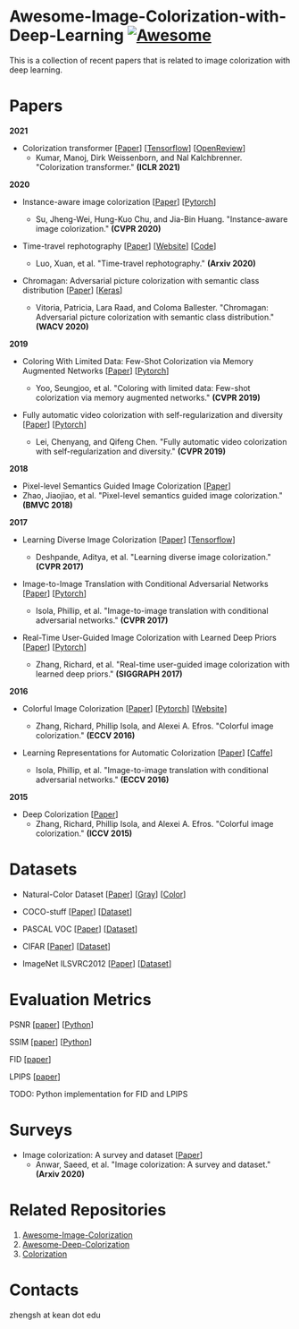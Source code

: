 # Awesome-Image-Colorization-with-Deep-Learning [![Awesome](https://awesome.re/badge.svg)](https://awesome.re)
This is a collection of recent papers that is related to image colorization with deep learning. 

# Papers

**2021**

* Colorization transformer
[[Paper](https://arxiv.org/abs/2102.04432)]
[[Tensorflow](https://github.com/google-research/google-research)]
[[OpenReview](https://openreview.net/forum?id=5NA1PinlGFu)]
  * Kumar, Manoj, Dirk Weissenborn, and Nal Kalchbrenner. "Colorization transformer." **(ICLR 2021)**

**2020**
* Instance-aware image colorization
[[Paper](https://openaccess.thecvf.com/content_CVPR_2020/html/Su_Instance-Aware_Image_Colorization_CVPR_2020_paper.html)]
[[Pytorch](https://github.com/ericsujw/InstColorization)]
  * Su, Jheng-Wei, Hung-Kuo Chu, and Jia-Bin Huang. "Instance-aware image colorization." **(CVPR 2020)**

* Time-travel rephotography
[[Paper](https://arxiv.org/abs/2012.12261)]
[[Website](https://time-travel-rephotography.github.io/)]
[[Code](https://github.com/Time-Travel-Rephotography/Time-Travel-Rephotography.github.io#time-travel-rephotographygithubio)]
  * Luo, Xuan, et al. "Time-travel rephotography." **(Arxiv 2020)**

* Chromagan: Adversarial picture colorization with semantic class distribution
[[Paper](https://openaccess.thecvf.com/content_WACV_2020/html/Vitoria_ChromaGAN_Adversarial_Picture_Colorization_with_Semantic_Class_Distribution_WACV_2020_paper.html)]
[[Keras](https://github.com/pvitoria/ChromaGAN)]
  * Vitoria, Patricia, Lara Raad, and Coloma Ballester. "Chromagan: Adversarial picture colorization with semantic class distribution." **(WACV 2020)**

**2019**
* Coloring With Limited Data: Few-Shot Colorization via Memory Augmented Networks
[[Paper](https://openaccess.thecvf.com/content_CVPR_2019/papers/Yoo_Coloring_With_Limited_Data_Few-Shot_Colorization_via_Memory_Augmented_Networks_CVPR_2019_paper.pdf)]
[[Pytorch](https://github.com/dongheehand/MemoPainter-PyTorch)]
  * Yoo, Seungjoo, et al. "Coloring with limited data: Few-shot colorization via memory augmented networks." **(CVPR 2019)**

* Fully automatic video colorization with self-regularization and diversity
[[Paper](https://openaccess.thecvf.com/content_CVPR_2019/papers/Lei_Fully_Automatic_Video_Colorization_With_Self-Regularization_and_Diversity_CVPR_2019_paper.pdf)]
[[Pytorch](https://github.com/ChenyangLEI/automatic-video-colorization)]
  * Lei, Chenyang, and Qifeng Chen. "Fully automatic video colorization with self-regularization and diversity." **(CVPR 2019)**

**2018**
* Pixel-level Semantics Guided Image Colorization
[[Paper](https://arxiv.org/pdf/1808.01597v1.pdf)]
 * Zhao, Jiaojiao, et al. "Pixel-level semantics guided image colorization." **(BMVC 2018)**

**2017**
* Learning Diverse Image Colorization
[[Paper](https://openaccess.thecvf.com/content_cvpr_2017/html/Deshpande_Learning_Diverse_Image_CVPR_2017_paper.html)]
[[Tensorflow](https://github.com/aditya12agd5/divcolor)]
  * Deshpande, Aditya, et al. "Learning diverse image colorization." **(CVPR 2017)**

* Image-to-Image Translation with Conditional Adversarial Networks
[[Paper](https://openaccess.thecvf.com/content_cvpr_2017/html/Isola_Image-To-Image_Translation_With_CVPR_2017_paper.html)]
[[Pytorch](https://github.com/junyanz/pytorch-CycleGAN-and-pix2pix)]
  * Isola, Phillip, et al. "Image-to-image translation with conditional adversarial networks." **(CVPR 2017)**

* Real-Time User-Guided Image Colorization with Learned Deep Priors
[[Paper](https://arxiv.org/abs/1705.02999)]
[[Pytorch](https://github.com/junyanz/interactive-deep-colorization)]
  * Zhang, Richard, et al. "Real-time user-guided image colorization with learned deep priors." **(SIGGRAPH 2017)**


**2016**
* Colorful Image Colorization
[[Paper](https://link.springer.com/chapter/10.1007/978-3-319-46487-9_40)]
[[Pytorch](https://github.com/richzhang/colorization)]
[[Website](http://richzhang.github.io/colorization/)]
  * Zhang, Richard, Phillip Isola, and Alexei A. Efros. "Colorful image colorization." **(ECCV 2016)**

* Learning Representations for Automatic Colorization
[[Paper](https://arxiv.org/abs/1603.06668)]
[[Caffe](https://github.com/gustavla/autocolorize)]
  * Isola, Phillip, et al. "Image-to-image translation with conditional adversarial networks." **(ECCV 2016)**


**2015**
* Deep Colorization
[[Paper](https://openaccess.thecvf.com/content_iccv_2015/html/Cheng_Deep_Colorization_ICCV_2015_paper.html)]
  * Zhang, Richard, Phillip Isola, and Alexei A. Efros. "Colorful image colorization." **(ICCV 2015)**


# Datasets
* Natural-Color Dataset 
[[Paper](https://arxiv.org/abs/2008.10774)] 
[[Gray](https://drive.google.com/file/d/1GpmEVNFn12bK0EoXK46FP3cXFUosomaG/view)] 
[[Color](https://drive.google.com/file/d/1k_UvYzdrHbphW4UcbDb9jWB0ZQIAGEAo/view)] 

* COCO-stuff 
[[Paper](https://openaccess.thecvf.com/content_cvpr_2018/html/Caesar_COCO-Stuff_Thing_and_CVPR_2018_paper)]
[[Dataset](https://github.com/nightrome/cocostuff#downloads)]

* PASCAL VOC 
[[Paper](https://link.springer.com/content/pdf/10.1007/s11263-009-0275-4.pdf)]
[[Dataset](http://host.robots.ox.ac.uk/pascal/VOC/)]

* CIFAR
[[Paper](http://citeseerx.ist.psu.edu/viewdoc/download?doi=10.1.1.222.9220&rep=rep1&type=pdf)]
[[Dataset](https://www.cs.toronto.edu/~kriz/cifar.html)]

* ImageNet ILSVRC2012
[[Paper](https://ieeexplore.ieee.org/stamp/stamp.jsp?arnumber=5206848&casa_token=NWmBFwG3SGQAAAAA:hI9eiR3-xqdtS_AK3vn-oM7PV_NtTwEPJBfujoeb6Xpwpj4XW5aP6yv9SEQmhQOPiTfr-i_F-Vl9)]
[[Dataset](https://image-net.org/challenges/LSVRC/index.php)]

# Evaluation Metrics
PSNR 
[[paper](https://ieeexplore.ieee.org/stamp/stamp.jsp?arnumber=5596999&casa_token=45dLSWUQkDIAAAAA:MhWYq5VhLFLJGzXKIUlpVr9WGg63oH1UuuBh9Yn4yaYjgAB1gJE9uY_ylQRtDG4EvsmMSyrv5pBL&tag=1)]
[[Python](https://github.com/ShenZheng2000/Low_level_Vision_Metrics)]

SSIM 
[[paper](https://ieeexplore.ieee.org/stamp/stamp.jsp?arnumber=5596999&casa_token=45dLSWUQkDIAAAAA:MhWYq5VhLFLJGzXKIUlpVr9WGg63oH1UuuBh9Yn4yaYjgAB1gJE9uY_ylQRtDG4EvsmMSyrv5pBL&tag=1)]
[[Python](https://github.com/ShenZheng2000/Low_level_Vision_Metrics)]

FID  [[paper](https://arxiv.org/pdf/1706.08500.pdf)]

LPIPS  [[paper](https://openaccess.thecvf.com/content_cvpr_2018/papers/Zhang_The_Unreasonable_Effectiveness_CVPR_2018_paper.pdf)]

TODO: Python implementation for FID and LPIPS

# Surveys
* Image colorization: A survey and dataset
[[Paper](https://arxiv.org/abs/2008.10774)]
  * Anwar, Saeed, et al. "Image colorization: A survey and dataset." **(Arxiv 2020)**

# Related Repositories
1. [Awesome-Image-Colorization](https://github.com/MarkMoHR/Awesome-Image-Colorization)
2. [Awesome-Deep-Colorization](https://github.com/mikigom/Awesome-Deep-Colorization)
3. [Colorization](https://paperswithcode.com/task/colorization)

# Contacts
zhengsh at kean dot edu

